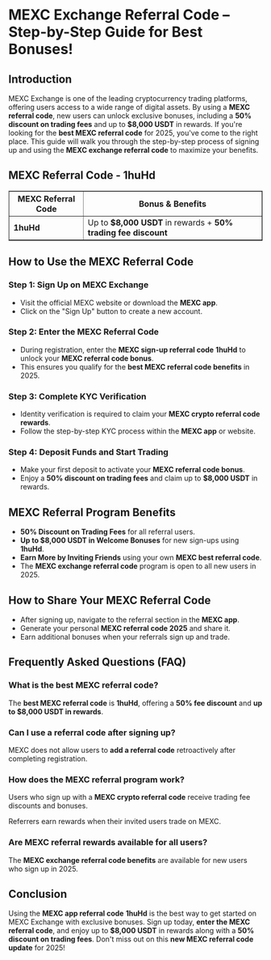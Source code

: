 <h1>MEXC Exchange Referral Code – Step-by-Step Guide for Best Bonuses!</h1>
<h2><strong>Introduction</strong></h2>
<p>MEXC Exchange is one of the leading cryptocurrency trading platforms, offering users access to a wide range of digital assets. By using a <strong>MEXC referral code</strong>, new users can unlock exclusive bonuses, including a <strong>50% discount on trading fees</strong> and up to <strong>$8,000 USDT</strong> in rewards. If you're looking for the <strong>best MEXC referral code</strong> for 2025, you've come to the right place. This guide will walk you through the step-by-step process of signing up and using the <strong>MEXC exchange referral code</strong> to maximize your benefits.</p>

<h2><strong>MEXC Referral Code - 1huHd</strong></h2>
<table border="1">
    <tr>
        <th><strong>MEXC Referral Code</strong></th>
        <th><strong>Bonus & Benefits</strong></th>
    </tr>
    <tr>
        <td><strong>1huHd</strong></td>
        <td>Up to <strong>$8,000 USDT</strong> in rewards + <strong>50% trading fee discount</strong></td>
    </tr>
</table>

<h2><strong>How to Use the MEXC Referral Code</strong></h2>
<h3><strong>Step 1: Sign Up on MEXC Exchange</strong></h3>
<ul>
    <li>Visit the official MEXC website or download the <strong>MEXC app</strong>.</li>
    <li>Click on the "Sign Up" button to create a new account.</li>
</ul>

<h3><strong>Step 2: Enter the MEXC Referral Code</strong></h3>
<ul>
    <li>During registration, enter the <strong>MEXC sign-up referral code</strong> <strong>1huHd</strong> to unlock your <strong>MEXC referral code bonus</strong>.</li>
    <li>This ensures you qualify for the <strong>best MEXC referral code benefits</strong> in 2025.</li>
</ul>

<h3><strong>Step 3: Complete KYC Verification</strong></h3>
<ul>
    <li>Identity verification is required to claim your <strong>MEXC crypto referral code rewards</strong>.</li>
    <li>Follow the step-by-step KYC process within the <strong>MEXC app</strong> or website.</li>
</ul>

<h3><strong>Step 4: Deposit Funds and Start Trading</strong></h3>
<ul>
    <li>Make your first deposit to activate your <strong>MEXC referral code bonus</strong>.</li>
    <li>Enjoy a <strong>50% discount on trading fees</strong> and claim up to <strong>$8,000 USDT</strong> in rewards.</li>
</ul>

<h2><strong>MEXC Referral Program Benefits</strong></h2>
<ul>
    <li><strong>50% Discount on Trading Fees</strong> for all referral users.</li>
    <li><strong>Up to $8,000 USDT in Welcome Bonuses</strong> for new sign-ups using <strong>1huHd</strong>.</li>
    <li><strong>Earn More by Inviting Friends</strong> using your own <strong>MEXC best referral code</strong>.</li>
    <li>The <strong>MEXC exchange referral code</strong> program is open to all new users in 2025.</li>
</ul>

<h2><strong>How to Share Your MEXC Referral Code</strong></h2>
<ul>
    <li>After signing up, navigate to the referral section in the <strong>MEXC app</strong>.</li>
    <li>Generate your personal <strong>MEXC referral code 2025</strong> and share it.</li>
    <li>Earn additional bonuses when your referrals sign up and trade.</li>
</ul>

<h2><strong>Frequently Asked Questions (FAQ)</strong></h2>
<h3><strong>What is the best MEXC referral code?</strong></h3>
<p>The <strong>best MEXC referral code</strong> is <strong>1huHd</strong>, offering a <strong>50% fee discount</strong> and <strong>up to $8,000 USDT in rewards</strong>.</p>

<h3><strong>Can I use a referral code after signing up?</strong></h3>
<p>MEXC does not allow users to <strong>add a referral code</strong> retroactively after completing registration.</p>

<h3><strong>How does the MEXC referral program work?</strong></h3>
<p>Users who sign up with a <strong>MEXC crypto referral code</strong> receive trading fee discounts and bonuses.</p>
<p>Referrers earn rewards when their invited users trade on MEXC.</p>

<h3><strong>Are MEXC referral rewards available for all users?</strong></h3>
<p>The <strong>MEXC exchange referral code benefits</strong> are available for new users who sign up in 2025.</p>

<h2><strong>Conclusion</strong></h2>
<p>Using the <strong>MEXC app referral code</strong> <strong>1huHd</strong> is the best way to get started on MEXC Exchange with exclusive bonuses. Sign up today, <strong>enter the MEXC referral code</strong>, and enjoy up to <strong>$8,000 USDT</strong> in rewards along with a <strong>50% discount on trading fees</strong>. Don't miss out on this <strong>new MEXC referral code update</strong> for 2025!</p>
